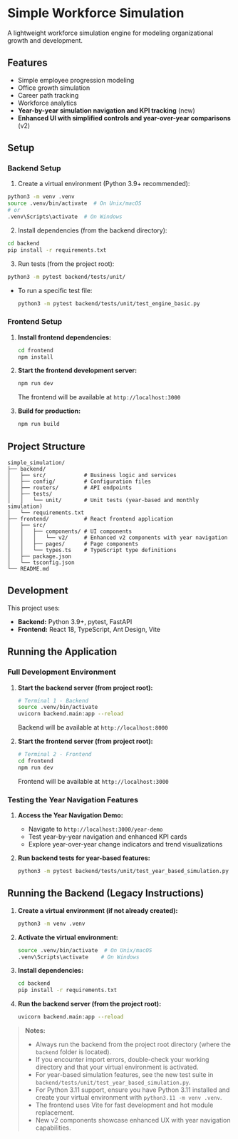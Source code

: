 # Simple Workforce Simulation

A lightweight workforce simulation engine for modeling organizational growth and development.

## Features

- Simple employee progression modeling
- Office growth simulation
- Career path tracking
- Workforce analytics
- **Year-by-year simulation navigation and KPI tracking** (new)
- **Enhanced UI with simplified controls and year-over-year comparisons** (v2)

## Setup

### Backend Setup

1. Create a virtual environment (Python 3.9+ recommended):
```bash
python3 -m venv .venv
source .venv/bin/activate  # On Unix/macOS
# or
.venv\Scripts\activate  # On Windows
```

2. Install dependencies (from the backend directory):
```bash
cd backend
pip install -r requirements.txt
```

3. Run tests (from the project root):
```bash
python3 -m pytest backend/tests/unit/
```

   - To run a specific test file:
     ```bash
     python3 -m pytest backend/tests/unit/test_engine_basic.py
     ```

### Frontend Setup

1. **Install frontend dependencies:**
   ```bash
   cd frontend
   npm install
   ```

2. **Start the frontend development server:**
   ```bash
   npm run dev
   ```
   The frontend will be available at `http://localhost:3000`

3. **Build for production:**
   ```bash
   npm run build
   ```

## Project Structure

```
simple_simulation/
├── backend/
│   ├── src/            # Business logic and services
│   ├── config/         # Configuration files
│   ├── routers/        # API endpoints
│   ├── tests/
│   │   └── unit/       # Unit tests (year-based and monthly simulation)
│   └── requirements.txt
├── frontend/           # React frontend application
│   ├── src/
│   │   ├── components/ # UI components
│   │   │   └── v2/     # Enhanced v2 components with year navigation
│   │   ├── pages/      # Page components
│   │   └── types.ts    # TypeScript type definitions
│   ├── package.json
│   └── tsconfig.json
└── README.md
```

## Development

This project uses:
- **Backend:** Python 3.9+, pytest, FastAPI
- **Frontend:** React 18, TypeScript, Ant Design, Vite

## Running the Application

### Full Development Environment

1. **Start the backend server (from project root):**
   ```bash
   # Terminal 1 - Backend
   source .venv/bin/activate
   uvicorn backend.main:app --reload
   ```
   Backend will be available at `http://localhost:8000`

2. **Start the frontend server (from project root):**
   ```bash
   # Terminal 2 - Frontend  
   cd frontend
   npm run dev
   ```
   Frontend will be available at `http://localhost:3000`

### Testing the Year Navigation Features

1. **Access the Year Navigation Demo:**
   - Navigate to `http://localhost:3000/year-demo`
   - Test year-by-year navigation and enhanced KPI cards
   - Explore year-over-year change indicators and trend visualizations

2. **Run backend tests for year-based features:**
   ```bash
   python3 -m pytest backend/tests/unit/test_year_based_simulation.py
   ```

## Running the Backend (Legacy Instructions)

1. **Create a virtual environment (if not already created):**
   ```bash
   python3 -m venv .venv
   ```
2. **Activate the virtual environment:**
   ```bash
   source .venv/bin/activate  # On Unix/macOS
   .venv\Scripts\activate    # On Windows
   ```
3. **Install dependencies:**
   ```bash
   cd backend
   pip install -r requirements.txt
   ```
4. **Run the backend server (from the project root):**
   ```bash
   uvicorn backend.main:app --reload
   ```

> **Notes:**
> - Always run the backend from the project root directory (where the `backend` folder is located).
> - If you encounter import errors, double-check your working directory and that your virtual environment is activated.
> - For year-based simulation features, see the new test suite in `backend/tests/unit/test_year_based_simulation.py`.
> - For Python 3.11 support, ensure you have Python 3.11 installed and create your virtual environment with `python3.11 -m venv .venv`.
> - The frontend uses Vite for fast development and hot module replacement.
> - New v2 components showcase enhanced UX with year navigation capabilities.